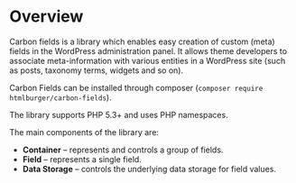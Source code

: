# Overview

Carbon fields is a library which enables easy creation of custom (meta) fields in the WordPress administration panel. It allows theme developers to associate meta-information with various entities in a WordPress site (such as posts, taxonomy terms, widgets and so on).

Carbon Fields can be installed through composer (`composer require htmlburger/carbon-fields`).

The library supports PHP 5.3+ and uses PHP namespaces.

The main components of the library are:

* **Container** – represents and controls a group of fields.
* **Field** – represents a single field.
* **Data Storage** – controls the underlying data storage for field values.